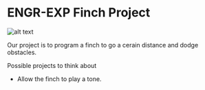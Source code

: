 ENGR-EXP Finch Project
========
![alt text](http://i.imgur.com/0EOD8XK.jpg "The Best Finch Project Yet!")

Our project is to program a finch to go a cerain distance and dodge obstacles. 

Possible projects to think about
* Allow the finch to play a tone.
